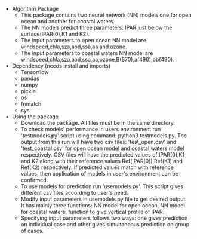 * Algorithm Package
  -  This package contains two neural network (NN) models one for open ocean and another for coastal waters.
  - The NN models predict three parameters: IPAR just below the surface(IPAR(0),K1 and K2).
  - The input parameters to open ocean NN model are windspeed,chla,sza,aod,ssa,aa and ozone.
  - The input parameters to coastal waters NN model are windspeed,chla,sza,aod,ssa,aa,ozone,B(670),a(490),bb(490).
* Dependency (needs install and imports)
  - Tensorflow
  - pandas
  - numpy
  - pickle
  - os
  - fnmatch
  - sys
* Using the package
  - Download the package. All files must be in the same directory.
  - To check models' performance in users environment run 'testmodels.py' script using command: python3 testmodels.py. The output from this run will have two csv files: 'test_open.csv' and 'test_coastal.csv' for open ocean model and coastal waters model respectively. CSV files will have the predicted values of IPAR(0),K1 and K2 along with their reference values Ref(IPAR(0)),Ref(K1) and Ref(K2) respectively. If predicted values match with reference values, then application of models in user's environment can be confirmed.
  - To use models for prediction run 'usemodels.py'. This script gives different csv files according to user's need.
  - Modify input parameters in usemodels.py file to get desired output. It has mainly three functions: NN model for open ocean, NN model for           coastal waters, function to give vertical profile of IPAR.
  - Specifying input parameters follows two ways: one gives prediction on individual case and other gives simultaneous prediction on group of cases. 
